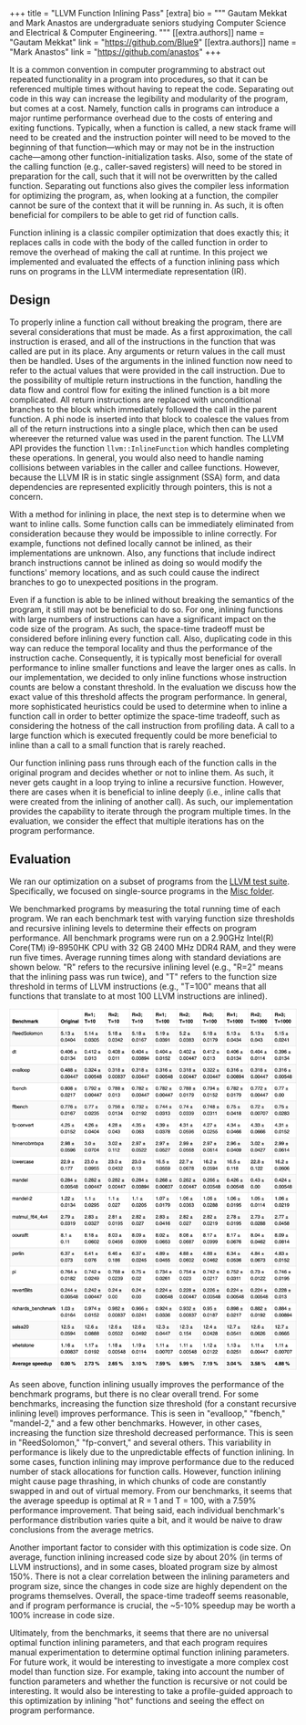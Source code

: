 +++
title = "LLVM Function Inlining Pass"
[extra]
bio = """
  Gautam Mekkat and Mark Anastos are undergraduate seniors studying Computer
  Science and Electrical & Computer Engineering.
"""
[[extra.authors]]
name = "Gautam Mekkat"
link = "https://github.com/Blue9"
[[extra.authors]]
name = "Mark Anastos"
link = "https://github.com/anastos"
+++

It is a common convention in computer programming to abstract out repeated
functionality in a program into procedures, so that it can be referenced
multiple times without having to repeat the code. Separating out code in this
way can increase the legibility and modularity of the program, but comes at a
cost. Namely, function calls in programs can introduce a major runtime
performance overhead due to the costs of entering and exiting functions.
Typically, when a function is called, a new stack frame will need to be created
and the instruction pointer will need to be moved to the beginning of that
function—which may or may not be in the instruction cache—among other
function-initialization tasks. Also, some of the state of the calling function
(e.g., caller-saved registers) will need to be stored in preparation for the
call, such that it will not be overwritten by the called function. Separating
out functions also gives the compiler less information for optimizing the
program, as, when looking at a function, the compiler cannot be sure of the
context that it will be running in. As such, it is often beneficial for
compilers to be able to get rid of function calls.

Function inlining is a classic compiler optimization that does exactly this; it
replaces calls in code with the body of the called function in order to remove
the overhead of making the call at runtime. In this project we implemented and
evaluated the effects of a function inlining pass which runs on programs in the
LLVM intermediate representation (IR).

## Design

To properly inline a function call without breaking the program, there are
several considerations that must be made. As a first approximation, the call
instruction is erased, and all of the instructions in the function that was
called are put in its place. Any arguments or return values in the call must
then be handled. Uses of the arguments in the inlined function now need to refer
to the actual values that were provided in the call instruction. Due to the
possibility of multiple return instructions in the function, handling the data
flow and control flow for exiting the inlined function is a bit more
complicated. All return instructions are replaced with unconditional branches to
the block which immediately followed the call in the parent function. A phi node
is inserted into that block to coalesce the values from all of the return
instructions into a single place, which then can be used whereever the returned
value was used in the parent function. The LLVM API provides the function
`llvm::InlineFunction` which handles completing these operations. In general,
you would also need to handle naming collisions between variables in the caller
and callee functions. However, because the LLVM IR is in static single
assignment (SSA) form, and data dependencies are represented explicitly through
pointers, this is not a concern.

With a method for inlining in place, the next step is to determine when we want
to inline calls. Some function calls can be immediately eliminated from
consideration because they would be impossible to inline correctly. For example,
functions not defined locally cannot be inlined, as their implementations are
unknown. Also, any functions that include indirect branch instructions cannot be
inlined as doing so would modify the functions' memory locations, and as such
could cause the indirect branches to go to unexpected positions in the program.

Even if a function is able to be inlined without breaking the semantics of the
program, it still may not be beneficial to do so. For one, inlining functions
with large numbers of instructions can have a significant impact on the code
size of the program. As such, the space-time tradeoff must be considered before
inlining every function call. Also, duplicating code in this way can reduce the
temporal locality and thus the performance of the instruction cache.
Consequently, it is typically most beneficial for overall performance to inline
smaller functions and leave the larger ones as calls. In our implementation, we
decided to only inline functions whose instruction counts are below a constant
threshold. In the evaluation we discuss how the exact value of this threshold
affects the program performance. In general, more sophisticated heuristics could
be used to determine when to inline a function call in order to better optimize
the space-time tradeoff, such as considering the hotness of the call instruction
from profiling data. A call to a large function which is executed frequently
could be more beneficial to inline than a call to a small function that is
rarely reached.

Our function inlining pass runs through each of the function calls in the
original program and decides whether or not to inline them. As such, it never
gets caught in a loop trying to inline a recursive function. However, there are
cases when it is beneficial to inline deeply (i.e., inline calls that were
created from the inlining of another call). As such, our implementation provides
the capability to iterate through the program multiple times. In the evaluation,
we consider the effect that multiple iterations has on the program performance.

## Evaluation

We ran our optimization on a subset of programs from the [LLVM test suite][].
Specifically, we focused on single-source programs in the [Misc folder][].

[LLVM test suite]: https://github.com/llvm/llvm-test-suite
[Misc folder]: https://github.com/llvm/llvm-test-suite/tree/master/SingleSource/Benchmarks/Misc

We benchmarked programs by measuring the total running time of each program. We
ran each benchmark test with varying function size thresholds and recursive
inlining levels to determine their effects on program performance. All benchmark
programs were run on a 2.90GHz Intel(R) Core(TM) i9-8950HK CPU with 32 GB 2400
MHz DDR4 RAM, and they were run five times. Average running times along with
standard deviations are shown below. "R" refers to the recursive inlining level
(e.g., "R=2" means that the inlining pass was run twice), and "T" refers to the
function size threshold in terms of LLVM instructions (e.g., "T=100" means that
all functions that translate to at most 100 LLVM instructions are inlined).

![](benchmarks.png)

As seen above, function inlining usually improves the performance of the
benchmark programs, but there is no clear overall trend. For some benchmarks,
increasing the function size threshold (for a constant recursive inlining level)
improves performance. This is seen in "evalloop," "fbench," "mandel-2," and a
few other benchmarks. However, in other cases, increasing the function size
threshold decreased performance. This is seen in "ReedSolomon," "fp-convert,"
and several others. This variability in performance is likely due to the
unpredictable effects of function inlining. In some cases, function inlining may
improve performance due to the reduced number of stack allocations for function
calls. However, function inlining might cause page thrashing, in which chunks of
code are constantly swapped in and out of virtual memory. From our benchmarks,
it seems that the average speedup is optimal at R = 1 and T = 100, with a 7.59%
performance improvement. That being said, each individual benchmark's
performance distribution varies quite a bit, and it would be naive to draw
conclusions from the average metrics.

Another important factor to consider with this optimization is code size. On
average, function inlining increased code size by about 20% (in terms of LLVM
instructions), and in some cases, bloated program size by almost 150%. There is
not a clear correlation between the inlining parameters and program size, since
the changes in code size are highly dependent on the programs themselves.
Overall, the space-time tradeoff seems reasonable, and if program performance is
crucial, the ~5-10% speedup may be worth a 100% increase in code size.

Ultimately, from the benchmarks, it seems that there are no universal optimal
function inlining parameters, and that each program requires manual
experimentation to determine optimal function inlining parameters. For future
work, it would be interesting to investigate a more complex cost model than
function size. For example, taking into account the number of function
parameters and whether the function is recursive or not could be interesting. It
would also be interesting to take a profile-guided approach to this optimization
by inlining "hot" functions and seeing the effect on program performance.
